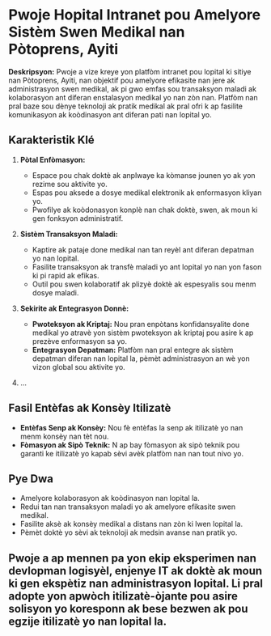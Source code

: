 # Pwoje Hopital Intranet pou Amelyore Sistèm Swen Medikal nan Pòtoprens, Ayiti

**Deskripsyon:**
Pwoje a vize kreye yon platfòm intranet pou lopital ki sitiye nan Pòtoprens, Ayiti, nan objektif pou amelyore efikasite nan jere ak administrasyon swen medikal, ak pi gwo emfas sou transaksyon maladi ak kolaborasyon ant diferan enstalasyon medikal yo nan zòn nan. Platfòm nan pral baze sou dènye teknoloji ak pratik medikal ak pral ofri k ap fasilite komunikasyon ak koòdinasyon ant diferan pati nan lopital yo.

## Karakteristik Klé

1. **Pòtal Enfòmasyon:**
    - Espace pou chak doktè ak anplwaye ka kòmanse jounen yo ak yon rezime sou aktivite yo.
    - Espas pou aksede a dosye medikal elektronik ak enformasyon kliyan yo.
    - Pwofilye ak koòdonasyon konplè nan chak doktè, swen, ak moun ki gen fonksyon administratif.

2. **Sistèm Transaksyon Maladi:**
    - Kaptire ak pataje done medikal nan tan reyèl ant diferan depatman yo nan lopital.
    - Fasilite transaksyon ak transfè maladi yo ant lopital yo nan yon fason ki pi rapid ak efikas.
    - Outil pou swen kolaboratif ak plizyè doktè ak espesyalis sou menm dosye maladi.

3. **Sekirite ak Entegrasyon Donnè:**
    - **Pwoteksyon ak Kriptaj:** Nou pran enpòtans konfidansyalite done medikal yo atravè yon sistèm pwoteksyon ak kriptaj pou asire k ap prezève enformasyon sa yo.
    - **Entegrasyon Depatman:** Platfòm nan pral entegre ak sistèm depatman diferan nan lopital la, pèmèt administrasyon an wè yon vizon global sou aktivite yo.

4. ...

## Fasil Entèfas ak Konsèy Itilizatè

- **Entèfas Senp ak Konsèy:** Nou fè entèfas la senp ak itilizatè yo nan menm konsèy nan tèt nou.
- **Fòmasyon ak Sipò Teknik:** N ap bay fòmasyon ak sipò teknik pou garanti ke itilizatè yo kapab sèvi avèk platfòm nan nan tout nivo yo.

## Pye Dwa

- Amelyore kolaborasyon ak koòdinasyon nan lopital la.
- Redui tan nan transaksyon maladi yo ak amelyore efikasite swen medikal.
- Fasilite aksè ak konsèy medikal a distans nan zòn ki lwen lopital la.
- Pèmèt doktè yo sèvi ak teknoloji ak medsin avanse nan pratik yo.

## Pwoje a ap mennen pa yon ekip eksperimen nan devlopman logisyèl, enjenye IT ak doktè ak moun ki gen ekspètiz nan administrasyon lopital. Li pral adopte yon apwòch itilizatè-òjante pou asire solisyon yo koresponn ak bese bezwen ak pou egzije itilizatè yo nan lopital la.
